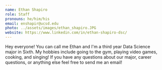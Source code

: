 ```yaml
---
name: Ethan Shapiro
role: Staff
pronouns: he/him/his
email: enshapir@ucsd.edu
photo: ../assets/images/ethan_shapiro.JPG
website: https://www.linkedin.com/in/ethan-shapiro-dsc/
---
```



Hey everyone! You can call me Ethan and I'm a third year Data Science major in Sixth. My hobbies include going to the gym, playing video games, cooking, and singing! If you have any questions about our major, career questions, or anything else feel free to send me an email!
